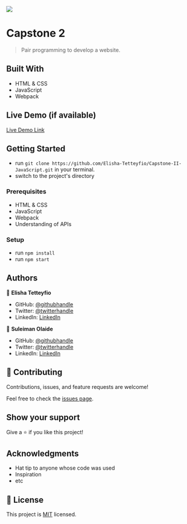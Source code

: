 ![](https://img.shields.io/badge/Microverse-blueviolet)

# Capstone 2

> Pair programming to develop a website.


## Built With

- HTML & CSS
- JavaScript
- Webpack

## Live Demo (if available)

[Live Demo Link](https://livedemo.com)


## Getting Started

- run `git clone https://github.com/Elisha-Tetteyfio/Capstone-II-JavaScript.git` in your terminal.
- switch to the project's directory

### Prerequisites
- HTML & CSS
- JavaScript
- Webpack
- Understanding of APIs

### Setup
- run `npm install`
- run `npm start`

## Authors

👤 **Elisha Tetteyfio**

- GitHub: [@githubhandle](https://github.com/elisha-tetteyfio)
- Twitter: [@twitterhandle](https://twitter.com/Nii_Alyasa)
- LinkedIn: [LinkedIn](https://linkedin.com/in/tetteyfio-elisha)

👤 **Suleiman Olaide**

- GitHub: [@githubhandle](https://github.com/Ceemos96)
- Twitter: [@twitterhandle](https://twitter.com/Ceemos_dev)
- LinkedIn: [LinkedIn](https://www.linkedin.com/in/suleiman-olaide-97689b154/)

## 🤝 Contributing

Contributions, issues, and feature requests are welcome!

Feel free to check the [issues page](https://github.com/Elisha-Tetteyfio/Capstone-II-JavaScript/issues).

## Show your support

Give a ⭐️ if you like this project!

## Acknowledgments

- Hat tip to anyone whose code was used
- Inspiration
- etc

## 📝 License

This project is [MIT](./MIT.md) licensed.
